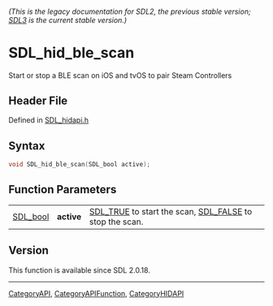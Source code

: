 ###### (This is the legacy documentation for SDL2, the previous stable version; [SDL3](https://wiki.libsdl.org/SDL3/) is the current stable version.)
# SDL_hid_ble_scan

Start or stop a BLE scan on iOS and tvOS to pair Steam Controllers

## Header File

Defined in [SDL_hidapi.h](https://github.com/libsdl-org/SDL/blob/SDL2/include/SDL_hidapi.h)

## Syntax

```c
void SDL_hid_ble_scan(SDL_bool active);
```

## Function Parameters

|                      |            |                                                                                  |
| -------------------- | ---------- | -------------------------------------------------------------------------------- |
| [SDL_bool](SDL_bool) | **active** | [SDL_TRUE](SDL_TRUE) to start the scan, [SDL_FALSE](SDL_FALSE) to stop the scan. |

## Version

This function is available since SDL 2.0.18.

----
[CategoryAPI](CategoryAPI), [CategoryAPIFunction](CategoryAPIFunction), [CategoryHIDAPI](CategoryHIDAPI)

